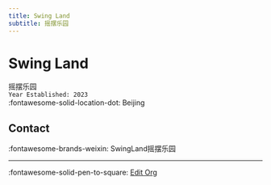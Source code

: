 ```yaml
---
title: Swing Land
subtitle: 摇摆乐园
---
```


# Swing Land

摇摆乐园  
`Year Established: 2023`  
:fontawesome-solid-location-dot: Beijing  


## Contact

:fontawesome-brands-weixin: SwingLand摇摆乐园  

---

:fontawesome-solid-pen-to-square: [Edit Org](https://github.com/swingdance/orgs/issues/new?assignees=&labels=update+org&projects=&template=03-update_entity.yml&title=Update%20Org%3A%20zh_CN%20%E2%80%A2%20Swing%20Land&region=zh_CN&id=swing-land&name=Swing%20Land)
